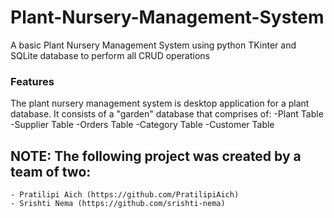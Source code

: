 # Plant-Nursery-Management-System
A basic Plant Nursery Management System using python TKinter and SQLite database to perform all CRUD operations

### Features
The plant nursery management system is desktop application for a plant database.
It consists of a "garden" database that comprises of:
	-Plant Table
	-Supplier Table
	-Orders Table
	-Category Table
	-Customer Table


## NOTE: The following project was created by a team of two:
	- Pratilipi Aich (https://github.com/PratilipiAich)
	- Srishti Nema (https://github.com/srishti-nema)